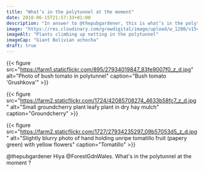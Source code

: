 ```yaml
---
title: "What’s in the polytunnel at the moment"
date: 2018-06-15T21:57:33+01:00
description: "In answer to @thepubgardener, this is what’s in the polytunnel at the moment!"
image: "https://res.cloudinary.com/growdigital/image/upload/w_1280/v1543960472/achocha-42085980334.jpg"
imageAlt: "Plants climbing up netting in the polytunnel"
imageCap: "Giant Bolivian achocha"
draft: true
---
```


{{< figure src="https://farm1.staticflickr.com/895/27934019847_83fe9007f0_z_d.jpg" alt="Photo of bush tomato in polytunnel" caption="Bush tomato 'Grushkova'" >}}

{{< figure src="https://farm2.staticflickr.com/1724/42085708274_4633b58fc7_z_d.jpg" alt="Small groundcherry plant leafy plant in dry hay mulch" caption="Groundcherry" >}}

{{< figure src="https://farm2.staticflickr.com/1727/27934235297_09b57053d5_z_d.jpg" alt="Slightly blurry photo of hand holding unripe tomatillo fruit (papery green) with yellow flowers" caption="Tomatillo" >}}

@thepubgardener
Hiya @ForestGdnWales. What's in the polytunnel at the moment ?
